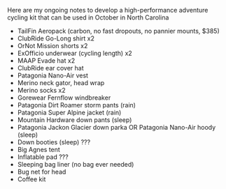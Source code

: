Here are my ongoing notes to develop a high-performance adventure cycling kit that can be used in October in North Carolina

- TailFin Aeropack  (carbon, no fast dropouts, no pannier mounts, $385)
- ClubRide Go-Long shirt x2
- OrNot Mission shorts x2
- ExOfficio underwear (cycling length) x2
- MAAP Evade hat x2
- ClubRide ear cover hat
- Patagonia Nano-Air vest
- Merino neck gator, head wrap
- Merino socks x2
- Gorewear Fernflow windbreaker
- Patagonia Dirt Roamer storm pants (rain)
- Patagonia Super Alpine jacket (rain)
- Mountain Hardware down pants (sleep)
- Patagonia Jackon Glacier down parka OR Patagonia Nano-Air hoody (sleep)
- Down booties (sleep) ???
- Big Agnes tent
- Inflatable pad ???
- Sleeping bag liner (no bag ever needed)
- Bug net for head
- Coffee kit